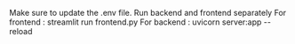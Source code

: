 Make sure to update the .env file.
Run backend and frontend separately
For frontend : streamlit run frontend.py
For backend : uvicorn server:app --reload

